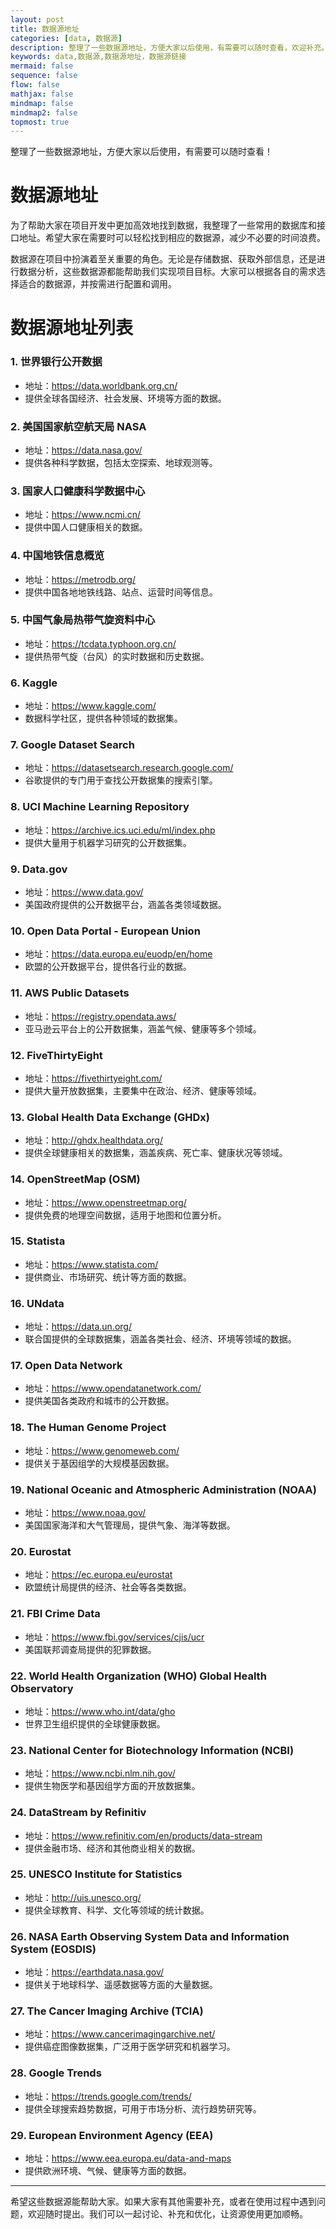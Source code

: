 ```yaml
---
layout: post
title: 数据源地址
categories: [data, 数据源]
description: 整理了一些数据源地址，方便大家以后使用，有需要可以随时查看，欢迎补充。
keywords: data,数据源,数据源地址，数据源链接
mermaid: false
sequence: false
flow: false
mathjax: false
mindmap: false
mindmap2: false
topmost: true
---
```


整理了一些数据源地址，方便大家以后使用，有需要可以随时查看！

# 数据源地址

为了帮助大家在项目开发中更加高效地找到数据，我整理了一些常用的数据库和接口地址。希望大家在需要时可以轻松找到相应的数据源，减少不必要的时间浪费。

数据源在项目中扮演着至关重要的角色。无论是存储数据、获取外部信息，还是进行数据分析，这些数据源都能帮助我们实现项目目标。大家可以根据各自的需求选择适合的数据源，并按需进行配置和调用。

# 数据源地址列表

### 1. **世界银行公开数据**

- 地址：<https://data.worldbank.org.cn/>
- 提供全球各国经济、社会发展、环境等方面的数据。

### 2. **美国国家航空航天局 NASA**

- 地址：<https://data.nasa.gov/>
- 提供各种科学数据，包括太空探索、地球观测等。

### 3. **国家人口健康科学数据中心**

- 地址：<https://www.ncmi.cn/>
- 提供中国人口健康相关的数据。

### 4. **中国地铁信息概览**

- 地址：<https://metrodb.org/>
- 提供中国各地地铁线路、站点、运营时间等信息。

### 5. **中国气象局热带气旋资料中心**

- 地址：<https://tcdata.typhoon.org.cn/>
- 提供热带气旋（台风）的实时数据和历史数据。

### 6. **Kaggle**

- 地址：<https://www.kaggle.com/>
- 数据科学社区，提供各种领域的数据集。

### 7. **Google Dataset Search**

- 地址：<https://datasetsearch.research.google.com/>
- 谷歌提供的专门用于查找公开数据集的搜索引擎。

### 8. **UCI Machine Learning Repository**

- 地址：<https://archive.ics.uci.edu/ml/index.php>
- 提供大量用于机器学习研究的公开数据集。

### 9. **Data.gov**

- 地址：<https://www.data.gov/>
- 美国政府提供的公开数据平台，涵盖各类领域数据。

### 10. **Open Data Portal - European Union**

- 地址：<https://data.europa.eu/euodp/en/home>
- 欧盟的公开数据平台，提供各行业的数据。

### 11. **AWS Public Datasets**

- 地址：<https://registry.opendata.aws/>
- 亚马逊云平台上的公开数据集，涵盖气候、健康等多个领域。

### 12. **FiveThirtyEight**

- 地址：<https://fivethirtyeight.com/>
- 提供大量开放数据集，主要集中在政治、经济、健康等领域。

### 13. **Global Health Data Exchange (GHDx)**

- 地址：<http://ghdx.healthdata.org/>
- 提供全球健康相关的数据集，涵盖疾病、死亡率、健康状况等领域。

### 14. **OpenStreetMap (OSM)**

- 地址：<https://www.openstreetmap.org/>
- 提供免费的地理空间数据，适用于地图和位置分析。

### 15. **Statista**

- 地址：<https://www.statista.com/>
- 提供商业、市场研究、统计等方面的数据。

### 16. **UNdata**

- 地址：<https://data.un.org/>
- 联合国提供的全球数据集，涵盖各类社会、经济、环境等领域的数据。

### 17. **Open Data Network**

- 地址：<https://www.opendatanetwork.com/>
- 提供美国各类政府和城市的公开数据。

### 18. **The Human Genome Project**

- 地址：<https://www.genomeweb.com/>
- 提供关于基因组学的大规模基因数据。

### 19. **National Oceanic and Atmospheric Administration (NOAA)**

- 地址：<https://www.noaa.gov/>
- 美国国家海洋和大气管理局，提供气象、海洋等数据。

### 20. **Eurostat**

- 地址：<https://ec.europa.eu/eurostat>
- 欧盟统计局提供的经济、社会等各类数据。

### 21. **FBI Crime Data**

- 地址：<https://www.fbi.gov/services/cjis/ucr>
- 美国联邦调查局提供的犯罪数据。

### 22. **World Health Organization (WHO) Global Health Observatory**

- 地址：<https://www.who.int/data/gho>
- 世界卫生组织提供的全球健康数据。

### 23. **National Center for Biotechnology Information (NCBI)**

- 地址：<https://www.ncbi.nlm.nih.gov/>
- 提供生物医学和基因组学方面的开放数据集。

### 24. **DataStream by Refinitiv**

- 地址：<https://www.refinitiv.com/en/products/data-stream>
- 提供金融市场、经济和其他商业相关的数据。

### 25. **UNESCO Institute for Statistics**

- 地址：<http://uis.unesco.org/>
- 提供全球教育、科学、文化等领域的统计数据。

### 26. **NASA Earth Observing System Data and Information System (EOSDIS)**

- 地址：<https://earthdata.nasa.gov/>
- 提供关于地球科学、遥感数据等方面的大量数据。

### 27. **The Cancer Imaging Archive (TCIA)**

- 地址：<https://www.cancerimagingarchive.net/>
- 提供癌症图像数据集，广泛用于医学研究和机器学习。

### 28. **Google Trends**

- 地址：<https://trends.google.com/trends/>
- 提供全球搜索趋势数据，可用于市场分析、流行趋势研究等。

### 29. **European Environment Agency (EEA)**

- 地址：<https://www.eea.europa.eu/data-and-maps>
- 提供欧洲环境、气候、健康等方面的数据。

---

希望这些数据源能帮助大家。如果大家有其他需要补充，或者在使用过程中遇到问题，欢迎随时提出。我们可以一起讨论、补充和优化，让资源使用更加顺畅。
